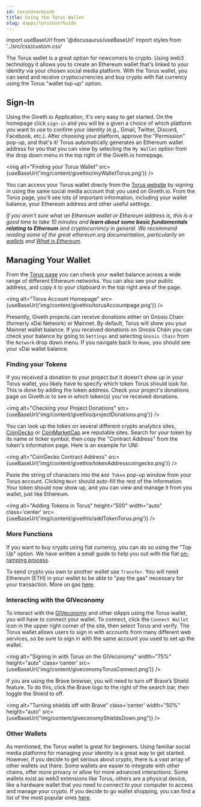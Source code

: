 ```yaml
---
id: torusUserGuide
title: Using the Torus Wallet
slug: dapps/torusUserGuide
---
```

import useBaseUrl from '@docusaurus/useBaseUrl'
import styles from '../src/css/custom.css'

The Torus wallet is a great option for newcomers to crypto. Using web3 technology it allows you to create an Ethereum wallet that's linked to your identity via your chosen social media platform. With the Torus wallet, you can send and receive cryptocurrencies and buy crypto with fiat currency using the Torus "wallet top-up" option.


## Sign-In
Using the Giveth.io Application, it's very easy to get started. On the homepage click `sign-in` and you will be a given a choice of which platform you want to use to confirm your identity (e.g., Gmail, Twitter, Discord, Facebook, etc.). After choosing your platform, approve the "Permission" pop-up, and that's it! Torus automatically generates an Ethereum wallet address for you that you can view by selecting the `My Wallet` option from the drop down menu in the top right of the Giveth.io homepage.

<img alt="Finding your Torus Wallet" src={useBaseUrl('img/content/givethio/myWalletTorus.png')} />


You can access your Torus wallet direcly from the [Torus website](https://app.tor.us/) by signing in using the same social media account that you used on Giveth.io. From the Torus page, you'll see lots of important information, including your wallet balance, your Ethereum address and other useful settings.

*If you aren't sure what an Ethereum wallet or Ethereum address is, this is a good time to take 10 minutes and **learn about some basic fundamentals relating to Ethereum** and cryptocurrency in general. We recommend reading some of the great ethereum.org documentation, particularily on [wallets](https://ethereum.org/en/wallets/) and [What is Ethereum](https://ethereum.org/en/what-is-ethereum/).*

## Managing Your Wallet

From the [Torus page](https://app.tor.us/) you can check your wallet balance across a wide range of different Ethereum networks. You can also see your public address, and copy it to your clipboard in the top right area of the page.

<img alt="Torus Account Homepage" src={useBaseUrl('img/content/givethio/torusAccountpage.png')} />

Presently, Giveth projects can receive donations either on Gnosis Chain (formerly xDai Network) or Mainnet. By default, Torus will show you your Mainnet wallet balance. If you received donations on Gnosis Chain you can check your balance by going to `Settings` and  selecting `Gnosis Chain` from the `Network` drop down menu. If you navigate back to `Home`, you should see your xDai wallet balance.

### Finding your Tokens
If you received a donation to your project but it doesn't show up in your Torus wallet, you likely have to specify which token Torus should look for. This is done by adding the token address. Check your project's donations page on Giveth.io to see in which token(s) you've received donations.

<img alt="Checking your Project Donations" src={useBaseUrl('img/content/givethio/projectDonations.png')} />

You can look up the token on several different crypto analytics sites, [CoinGecko](https://www.coingecko.com/en) or [CoinMarketCap](https://coinmarketcap.com/) are reputable sites. Search for your token by its name or ticker symbol, then copy the "Contract Address" from the token's information page. Here is an example for UNI:


<img alt="CoinGecko Contract Address" src={useBaseUrl('img/content/givethio/tokenAddresscoingecko.png')} />



Paste the string of characters into the `Add Token` pop-up window from your Torus account. Clicking `Next` should auto-fill the rest of the information. Your token should now show up, and you can view and manage it from you wallet, just like Ethereum.

<img alt="Adding Tokens in Torus" height="500"  width="auto" class='center' src={useBaseUrl('img/content/givethio/addTokenTorus.png')} />

### More Functions
If you want to buy crypto using fiat currency, you can do so using the "Top Up" option. We have written a small guide to help you out with the fiat [on-ramping process](./torusonramp.md).

To send crypto you own to another wallet use `Transfer`. You will need Ethereum (ETH) in your wallet to be able to "pay the gas" necessary for your transaction. More on gas [here](https://ethereum.org/en/developers/docs/gas/).



### Interacting with the GIVeconomy

To interact with the [GIVeconomy](https://giveth.io/) and other dApps using the Torus wallet, you will have to connect your wallet. To connect, click the `Connect Wallet` icon in the upper right corner of the site, then select Torus and verify. The Torus wallet allows users to sign in with accounts from many different web services, so be sure to sign in with the same account you used to set up the wallet.

<img alt="Signing in with Torus on the GIVeconomy" width="75%" height="auto" class='center' src={useBaseUrl('img/content/giveconomyTorusConnect.png')} />

If you are using the Brave browser, you will need to turn off Brave’s Shield feature. To do this, click the Brave logo to the right of the search bar, then toggle the Shield to off.

<img alt="Turning shields off with Brave" class='center'  width="50%" height="auto" src={useBaseUrl("img/content/giveconomyShieldsDown.png")} />


### Other Wallets
As mentioned, the Torus wallet is great for beginners. Using familiar social media platforms for managing your identity is a great way to get started. However, if you decide to get serious about crypto, there is a vast array of other wallets out there. Some wallets are easier to integrate with other chains, offer more privacy or allow for more advanced interactions. Some wallets exist as web3 extensions like Torus, others are a physical device, like a hardware wallet that you need to connect to your computer to access and manage your crypto. If you decide to go wallet shopping, you can find a list of the most popular ones [here](https://ethereum.org/en/wallets/find-wallet/).
